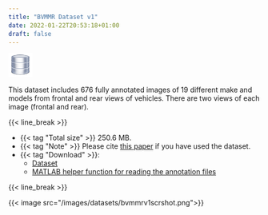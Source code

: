 ```yaml
---
title: "BVMMR Dataset v1"
date: 2022-01-22T20:53:18+01:00
draft: false
---
```


![icon](/images/publications/database.png)

This dataset includes 676 fully annotated images of 19 different make and models from frontal and rear views of vehicles. There are two views of each image (frontal and rear).

{{< line_break >}}

- {{< tag "Total size" >}} 250.6 MB.
- {{< tag "Note" >}} Please cite [this paper](http://jmvip.sinaweb.net/article_39605_en.html) if you have used the dataset.
- {{< tag "Download" >}}:
    - [Dataset](https://www.dropbox.com/s/cmy1j2a1xd36bi8/BVMMR%20v1.rar?dl=0)
    - [MATLAB helper function for reading the annotation files](https://www.dropbox.com/s/y796b4qm0hg5mhu/BVMMR%20v1%20MATLAB%20Helper%20Functions.rar?dl=0)

{{< line_break >}}

{{< image src="/images/datasets/bvmmrv1scrshot.png">}}